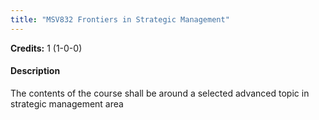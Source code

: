 ```yaml
---
title: "MSV832 Frontiers in Strategic Management"
---
```

**Credits:** 1 (1-0-0)

#### Description
The contents of the course shall be around a selected advanced topic in strategic management area